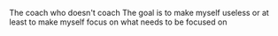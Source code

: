 The coach who doesn't coach
The goal is to make myself useless
or at least to make myself focus on what needs to be focused on